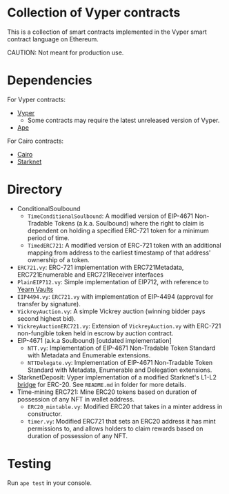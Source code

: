 # Collection of Vyper contracts

This is a collection of smart contracts implemented in the Vyper smart contract language on Ethereum.

CAUTION: Not meant for production use.

# Dependencies

For Vyper contracts:
- [Vyper](https://github.com/vyperlang/vyper)
  - Some contracts may require the latest unreleased version of Vyper.
- [Ape](https://github.com/ApeWorX/ape)

For Cairo contracts:
- [Cairo](https://www.cairo-lang.org/docs/quickstart.html)
- [Starknet](https://www.cairo-lang.org/docs/hello_starknet/account_setup.html#installation)

# Directory

- ConditionalSoulbound
	- `TimeConditionalSoulbound`: A modified version of EIP-4671 Non-Tradable Tokens (a.k.a. Soulbound) where the right to claim is dependent on holding a specified ERC-721 token for a minimum period of time.
	- `TimedERC721`: A modified version of ERC-721 token with an additional mapping from address to the earliest timestamp of that address' ownership of a token.
- `ERC721.vy`: ERC-721 implementation with ERC721Metadata, ERC721Enumerable and ERC721Receiver interfaces
- `PlainEIP712.vy`: Simple implementation of EIP712, with reference to [Yearn Vaults](https://github.com/yearn/yearn-vaults/blob/main/contracts/Vault.vy)
- `EIP4494.vy`: `ERC721.vy` with implementation of EIP-4494 (approval for transfer by signature).
- `VickreyAuction.vy`: A simple Vickrey auction (winning bidder pays second highest bid).
- `VickreyAuctionERC721.vy`: Extension of `VickreyAuction.vy` with ERC-721 non-fungible token held in escrow by auction contract.
- EIP-4671 (a.k.a Soulbound) [outdated implementation]
	- `NTT.vy`: Implementation of EIP-4671 Non-Tradable Token Standard with Metadata and Enumerable extensions.
	- `NTTDelegate.vy`: Implementation of EIP-4671 Non-Tradable Token Standard with Metadata, Enumerable and Delegation extensions.
- StarknetDeposit: Vyper implementation of a modified Starknet's L1-L2 [bridge](https://www.cairo-lang.org/docs/hello_starknet/l1l2.html) for ERC-20. See `README.md` in folder for more details.
- Time-mining ERC721: Mine ERC20 tokens based on duration of possession of any NFT in wallet address.
	- `ERC20_mintable.vy`: Modified ERC20 that takes in a minter address in constructor.
	- `timer.vy`: Modified ERC721 that sets an ERC20 address it has mint permissions to, and allows holders to claim rewards based on duration of possession of any NFT.

# Testing

Run `ape test` in your console.
